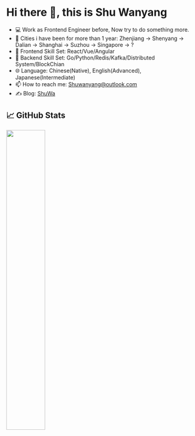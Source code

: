 # Hi there 👋, this is Shu Wanyang
- 💻 Work as Frontend Engineer before, Now try to do something more.
- 🏢 Cities i have been for more than 1 year: Zhenjiang -> Shenyang -> Dalian -> Shanghai -> Suzhou -> Singapore -> ?
- 🌱 Frontend Skill Set: React/Vue/Angular
- 🔭 Backend Skill Set: Go/Python/Redis/Kafka/Distributed System/BlockChian
- 🌐 Language: Chinese(Native), English(Advanced), Japanese(Intermediate)
- 📫 How to reach me: Shuwanyang@outlook.com
- ✍️ Blog: [ShuWa](https://shuwa-9775.xlog.app/)

## &#x1f4c8; GitHub Stats

<a href="https://github.com/luqinwen">
    <img align="left" width="45%" src="https://github-readme-stats.vercel.app/api?username=Shonsama&theme=nightowl&show_icons=true" />
</a>

